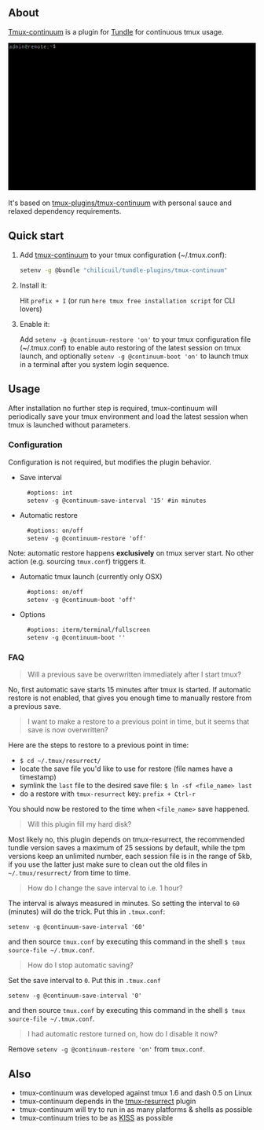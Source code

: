 ## About

[Tmux-continuum](https://github.com/chilicuil/tundle-plugins/tree/master/tmux-continuum) is a plugin for [Tundle](https://github.com/chilicuil/tundle) for continuous tmux usage.

<p align="center">
<img src="./img/tmux-continuum.gif" alt="tmux-continuum gif"/></a>
</p>

It's based on [tmux-plugins/tmux-continuum](https://github.com/tmux-plugins/tmux-continuum) with personal sauce and relaxed dependency requirements.

## Quick start

1. Add [tmux-continuum](https://github.com/chilicuil/tundle-plugins/tree/master/tmux-continuum) to your tmux configuration (~/.tmux.conf):

   ```sh
   setenv -g @bundle "chilicuil/tundle-plugins/tmux-continuum"
   ```

2. Install it:

   Hit `prefix + I` (or run `here tmux free installation script` for CLI lovers)

3. Enable it:

   Add `setenv -g @continuum-restore 'on'` to your tmux configuration file (~/.tmux.conf) to enable auto restoring of the latest session on tmux launch, and optionally
   `setenv -g @continuum-boot 'on'` to launch tmux in a terminal after you system login sequence.

## Usage

After installation no further step is required, tmux-continuum will periodically save your tmux environment and load the latest session when tmux is launched without parameters.

### Configuration

Configuration is not required, but modifies the plugin behavior.

- Save interval

        #options: int
        setenv -g @continuum-save-interval '15' #in minutes

- Automatic restore

        #options: on/off
        setenv -g @continuum-restore 'off'

Note: automatic restore happens **exclusively** on tmux server start. No other action (e.g. sourcing `tmux.conf`) triggers it.

- Automatic tmux launch (currently only OSX)

        #options: on/off
        setenv -g @continuum-boot 'off'

- Options

        #options: iterm/terminal/fullscreen
        setenv -g @continuum-boot ''

### FAQ

> Will a previous save be overwritten immediately after I start tmux?

No, first automatic save starts 15 minutes after tmux is started. If automatic restore is not enabled, that gives you enough time to manually restore from a previous save.

> I want to make a restore to a previous point in time, but it seems that save is now overwritten?

Here are the steps to restore to a previous point in time:

- `$ cd ~/.tmux/resurrect/`
- locate the save file you'd like to use for restore (file names have a timestamp)
- symlink the `last` file to the desired save file: `$ ln -sf <file_name> last`
- do a restore with `tmux-resurrect` key: `prefix + Ctrl-r`

You should now be restored to the time when `<file_name>` save happened.

> Will this plugin fill my hard disk?

Most likely no, this plugin depends on tmux-resurrect, the recommended tundle version saves a maximum of 25 sessions by default, while the tpm versions keep an unlimited number, each session file is in the range of 5kb, if you use the latter just make sure to clean out the old files in `~/.tmux/resurrect/` from time to time.

> How do I change the save interval to i.e. 1 hour?

The interval is always measured in minutes. So setting the interval to `60` (minutes) will do the trick. Put this in `.tmux.conf`:

    setenv -g @continuum-save-interval '60'

and then source `tmux.conf` by executing this command in the shell `$ tmux source-file ~/.tmux.conf`.

> How do I stop automatic saving?

Set the save interval to `0`. Put this in `.tmux.conf`

    setenv -g @continuum-save-interval '0'

and then source `tmux.conf` by executing this command in the shell `$ tmux source-file ~/.tmux.conf`.

> I had automatic restore turned on, how do I disable it now?

Remove `setenv -g @continuum-restore 'on'` from `tmux.conf`.

## Also

* tmux-continuum was developed against tmux 1.6 and dash 0.5 on Linux
* tmux-continuum depends in the [tmux-resurrect](https://github.com/chilicuil/tundle-plugins/tree/master/tmux-resurrect) plugin
* tmux-continuum will try to run in as many platforms & shells as possible
* tmux-continuum tries to be as [KISS](http://en.wikipedia.org/wiki/KISS_principle) as possible

